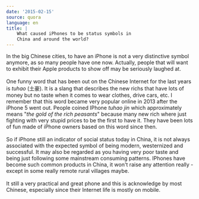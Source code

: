 ```yaml
---
date: '2015-02-15'
source: quora
language: en
title: |
    What caused iPhones to be status symbols in
    China and around the world?
---
```


In the big Chinese cities, to have an iPhone is not a very distinctive
symbol anymore, as so many people have one now. Actually, people that
will want to exhibit their Apple products to show off may be seriously
laughed at.\
\
One funny word that has been out on the Chinese Internet for the last
years is *tuhao* (土豪). It is a slang that describes the new richs that
have lots of money but no taste when it comes to wear clothes, drive
cars, etc. I remember that this word became very popular online in 2013
after the iPhone 5 went out. People coined IPhone *tuhao jin* which
approximately means \"*the gold of the rich peasants*\" because many new
rich where just fighting with very stupid prices to be the first to have
it. They have been lots of fun made of iPhone owners based on this word
since then.\
\
So if iPhone still an indicator of social status today in China, it is
not always associated with the expected symbol of being modern,
westernized and successful. It may also be regarded as you having very
poor taste and being just following some mainstream consuming patterns.
IPhones have become such common products in China, it won\'t raise any
attention really - except in some really remote rural villages maybe.\
\
It still a very practical and great phone and this is acknowledge by
most Chinese, especially since their Internet life is mostly on mobile.
